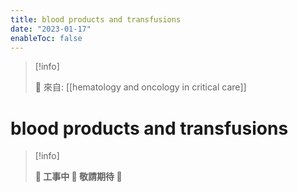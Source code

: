 ```yaml
---
title: blood products and transfusions
date: "2023-01-17"
enableToc: false
---
```


> [!info]
>
> 🌱 來自: [[hematology and oncology in critical care]]

# blood products and transfusions

> [!info]
>
> **👷 工事中 🌱 敬請期待 🚧**



